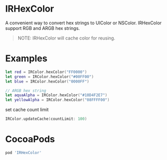 # IRHexColor
A convenient way to convert hex strings to UIColor or NSColor. IRHexColor support RGB and ARGB hex strings.

> NOTE: IRHexColor will cache color for reusing.

# Examples

```swift
let red = IRColor.hexColor("FF0000")
let green = IRColor.hexColor("#00FF00")
let blue = IRColor.hexColor("0000FF")

// ARGB hex string
let aquaAlpha = IRColor.hexColor("#10D4F2E7")
let yellowAlpha = IRColor.hexColor("08FFFF00")
```

set cache count limit

```swift
IRColor.updateCache(countLimit: 100)
```

# CocoaPods

```bash
pod 'IRHexColor'
```
